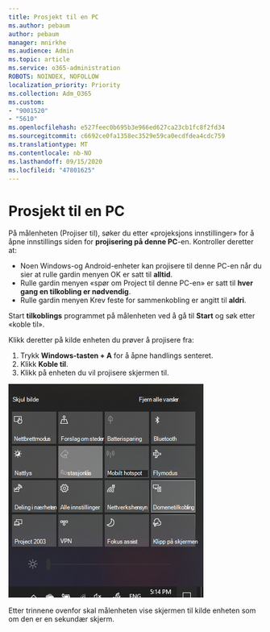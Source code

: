 ```yaml
---
title: Prosjekt til en PC
ms.author: pebaum
author: pebaum
manager: mnirkhe
ms.audience: Admin
ms.topic: article
ms.service: o365-administration
ROBOTS: NOINDEX, NOFOLLOW
localization_priority: Priority
ms.collection: Adm_O365
ms.custom:
- "9001520"
- "5610"
ms.openlocfilehash: e527feec0b695b3e966ed627ca23cb1fc8f2fd34
ms.sourcegitcommit: c6692ce0fa1358ec3529e59ca0ecdfdea4cdc759
ms.translationtype: MT
ms.contentlocale: nb-NO
ms.lasthandoff: 09/15/2020
ms.locfileid: "47801625"
---
```

# <a name="project-to-a-pc"></a>Prosjekt til en PC

På målenheten (Projiser til), søker du etter «projeksjons innstillinger» for å åpne innstillings siden for **projisering på denne PC**-en. Kontroller deretter at:
- Noen Windows-og Android-enheter kan projisere til denne PC-en når du sier at rulle gardin menyen OK er satt til **alltid**.
- Rulle gardin menyen «spør om Project til denne PC-en» er satt til **hver gang en tilkobling er nødvendig**.
- Rulle gardin menyen Krev feste for sammenkobling er angitt til **aldri**.

Start **tilkoblings** programmet på målenheten ved å gå til **Start** og søk etter «koble til».

Klikk deretter på kilde enheten du prøver å projisere fra:

1. Trykk **Windows-tasten + A** for å åpne handlings senteret.
2. Klikk **Koble til**.
3. Klikk på enheten du vil projisere skjermen til.

![Prosjekt til en PC](media/project-to-a-pc.png)

Etter trinnene ovenfor skal målenheten vise skjermen til kilde enheten som om den er en sekundær skjerm.
